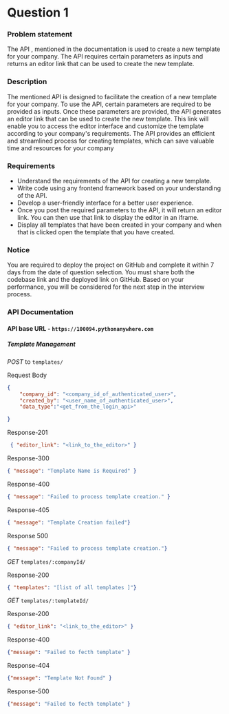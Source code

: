 # Question 1
### Problem statement 
The API , mentioned in the documentation is used to create a new template for your company. The API requires certain parameters as inputs and returns an editor link that can be used to create the new template.
### Description 
The mentioned API is designed to facilitate the creation of a new template for your company. To use the API, certain parameters are required to be provided as inputs. Once these parameters are provided, the API generates an editor link that can be used to create the new template. This link will enable you to access the editor interface and customize the template according to your company's requirements. The API provides an efficient and streamlined process for creating templates, which can save valuable time and resources for your company
### Requirements 
- Understand the requirements of the API for creating a new template.
- Write code using any frontend framework based on your understanding of the API.
- Develop a user-friendly interface for a better user experience.
- Once you post the required parameters to the API, it will return an editor link. You can then use that link to display the editor in an iframe.
- Display all templates that have been created in your company and when that is clicked open the template that you have created.
### Notice
You are required to deploy the project on GitHub and complete it within 7 days from the date of question selection. You must share both the codebase link and the deployed link on GitHub. Based on your performance, you will be considered for the next step in the interview process.
### API Documentation
#### API base URL - `https://100094.pythonanywhere.com`
##### Template Management

_POST_ to `templates/`

Request Body

```json
{
    "company_id": "<company_id_of_authenticated_user>",
    "created_by": "<user_name_of_authenticated_user>",
    "data_type":"<get_from_the_login_api>"

}
```

Response-201

```json
 { "editor_link": "<link_to_the_editor>" }
```

Response-300

```json
{ "message": "Template Name is Required" }
```

Response-400

```json
{ "message": "Failed to process template creation." }
```

Response-405

```json
{ "message": "Template Creation failed"}
```

Response 500

```json
{ "message": "Failed to process template creation."}
```

_GET_ `templates/:companyId/`

Response-200

```json
{ "templates": "[list of all templates ]"}
```
_GET_ `templates/:templateId/`

Response-200

```json
{ "editor_link": "<link_to_the_editor>" }
```

Response-400

```json
{"message": "Failed to fecth template" }
```

Response-404

```json
{"message": "Template Not Found" }
```

Response-500

```json
{"message": "Failed to fecth template" }
```

